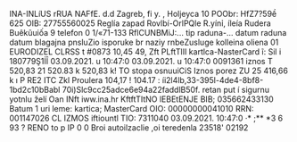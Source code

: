 INA-INLíUS rRUA NAFfE. d.d Zagreb, fi y. , Holjeyca 10 POObr: HfZ7?59ề 625 OIB: 27755560025 Reglía zapad Rovlbí-OrlPQle R.yínỉ, íleía Rudera Buêkũuiốa 9 telefon 0 1/«71-133 RflCUNBMiJ:... tip raduna-... datum raduna datum blagajna pnsluZio isporuke br naziy rnbeZusluge kolleina oliena 01 EURODIZEL CLRSS t #0873 10,45 49, Zft PLftTlII kartlca-NasterCard ĩ: Sil i 180779Ş1İÎ 03.09.2021. u 10:47:0 03.09.2021. u 10:47:0 0091361 iznos T 520,83 21 520.83 k 520,83 k! TO stopa osnuuiCiS Iznos porez ZU 25 416,66 k ı P RE2 ITC Zkl Proulera 104,17 ! 104.17 : íi2l4lb,33-395l-4de4-8bf8-1bd2c10bBabl 70i)Slc9cc25adce6e94a22faddlB50f. retan put í sigurnu yotnlu želí Oan INft iww.ina.hr KftftTItNO lEBEtENJE BIB; 035662433130 Batum 1 uri leme: kartica; MasterCard OIO: 00000000041010 RRN: 001147026 CL IZMOS iftiountl TIO: 7311040 03.09.2021. 10:47:0 ·* ;** *3 6 93 ? RENO to p IP 0 0 Broi autoilzaclie ,oi teredenla 23518' 02192